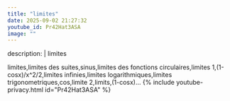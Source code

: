 ```yaml
---
title: "limites"
date: 2025-09-02 21:27:32 
youtube_id: Pr42Hat3ASA
image: ""
---
```

description: |
  limites
  
  
  limites,limites des suites,sinus,limites des fonctions circulaires,limites 1,(1-cosx)/x^2/2,limites infinies,limites logarithmiques,limites trigonometriques,cos,limite 2,limits,(1-cosx)...
{% include youtube-privacy.html id="Pr42Hat3ASA" %}
